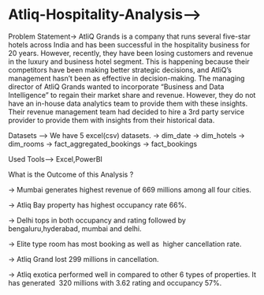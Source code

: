 # Atliq-Hospitality-Analysis-->
 Problem Statement->
AtliQ Grands is a company that runs several five-star hotels across India and has been successful in the hospitality business for 20 years.
However, recently, they have been losing customers and revenue in the luxury and business hotel segment.
This is happening because their competitors have been making better strategic decisions, and AtliQ’s management hasn’t been as effective in decision-making.
The managing director of AtliQ Grands wanted to incorporate “Business and Data Intelligence” to regain their market share and revenue.
However, they do not have an in-house data analytics team to provide them with these insights.
Their revenue management team had decided to hire a 3rd party service provider to provide them with insights from their historical data.

 Datasets --> We have 5 excel(csv) datasets.
-> dim_date
-> dim_hotels
-> dim_rooms
-> fact_aggregated_bookings
-> fact_bookings

Used Tools--> Excel,PowerBI

 What is the Outcome of this Analysis ?

-> Mumbai generates highest revenue of 669 millions among all four cities.

-> Atliq Bay property has highest occupancy rate 66%.

-> Delhi tops in both occupancy and rating followed by bengaluru,hyderabad, mumbai and delhi.

-> Elite type room has most booking as well as  higher cancellation rate.

-> Atliq Grand lost 299 millions in cancellation.

-> Atliq exotica performed well in compared to other 6 types of properties. It has generated  320 millions with 3.62 rating and occupancy 57%.   

